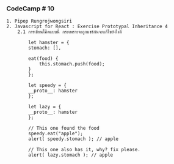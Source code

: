 ### CodeCamp # 10
    1. Pipop Rungrojwongsiri
    2. Javascript for React : Exercise Prototypal Inheritance 4
        2.1 การเขียนโค๊ดแบบนี้ กระเพราะจะถูกแชร์กันจะแก้ไขยังไงดี 

            let hamster = {
            stomach: [],

            eat(food) {
                this.stomach.push(food);
            }
            };

            let speedy = {
            __proto__: hamster
            };

            let lazy = {
            __proto__: hamster
            };

            // This one found the food
            speedy.eat("apple");
            alert( speedy.stomach ); // apple

            // This one also has it, why? fix please.
            alert( lazy.stomach ); // apple